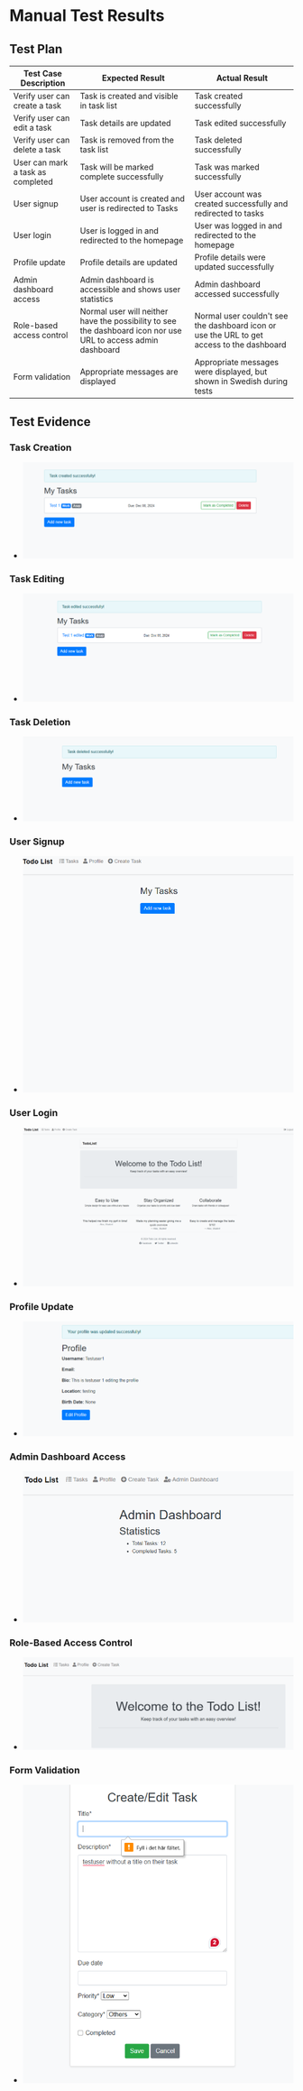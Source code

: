 # Manual Test Results

## Test Plan

| Test Case Description                 |   Expected Result                         | Actual Result                          |
| ------------------------------------  |  ---------------------------------------  | ---------------------------------------|
| Verify user can create a task         |  Task is created and visible in task list | Task created successfully              |
| Verify user can edit a task           |  Task details are updated                 | Task edited successfully               |
| Verify user can delete a task         |  Task is removed from the task list       | Task deleted successfully              |
| User can mark a task as completed     |  Task will be marked complete successfully | Task was marked successfully           |
| User signup                           |  User account is created and user is redirected to Tasks | User account was created successfully and redirected to tasks |
| User login                            |  User is logged in and redirected to the homepage | User was logged in and redirected to the homepage |
| Profile update                        |  Profile details are updated              | Profile details were updated successfully |
| Admin dashboard access                |  Admin dashboard is accessible and shows user statistics | Admin dashboard accessed successfully  |
| Role-based access control             |  Normal user will neither have the possibility to see the dashboard icon nor use URL to access admin dashboard | Normal user couldn't see the dashboard icon or use the URL to get access to the dashboard |
| Form validation                       |  Appropriate messages are displayed       | Appropriate messages were displayed, but shown in Swedish during tests |

## Test Evidence

### Task Creation
- ![Task Creation](manual_test_evidence/task_creation.png)

### Task Editing
- ![Task Editing](manual_test_evidence/task_editing.png)

### Task Deletion
- ![Task Deletion](manual_test_evidence/task_deletion.png)

### User Signup
- ![User Signup](manual_test_evidence/user_signup.png)

### User Login
- ![User Login](manual_test_evidence/user_login.png)

### Profile Update
- ![Profile Update](manual_test_evidence/profile_update.png)

### Admin Dashboard Access
- ![Admin Dashboard Access](manual_test_evidence/admin_dashboard_access.png)

### Role-Based Access Control
- ![Role-Based Access Control](manual_test_evidence/role_based_access_control.png)

### Form Validation
- ![Form Validation](manual_test_evidence/form_validation.png)
